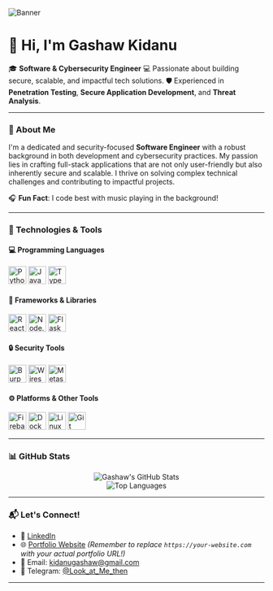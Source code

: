 <!--  ![Banner](https://user-images.githubusercontent.com/59097663/161393868-9d0d8cf2-9195-4c10-8bcc-56a43eaf1394.png) -->

![Banner](https://github.com/Gashaw512/asset/blob/main/gitbanner.png)

# 👋 Hi, I'm Gashaw Kidanu

🎓 **Software & Cybersecurity Engineer**
💻 Passionate about building secure, scalable, and impactful tech solutions.
🛡️ Experienced in **Penetration Testing**, **Secure Application Development**, and **Threat Analysis**.

---

### 🎯 About Me
I'm a dedicated and security-focused **Software Engineer** with a robust background in both development and cybersecurity practices. My passion lies in crafting full-stack applications that are not only user-friendly but also inherently secure and scalable. I thrive on solving complex technical challenges and contributing to impactful projects.

🎧 **Fun Fact**: I code best with music playing in the background!

---

### 🔧 Technologies & Tools

#### 💻 Programming Languages
<p>
  <img src="https://cdn.jsdelivr.net/gh/devicons/devicon/icons/python/python-original.svg" alt="Python" width="35" title="Python"/>
  <img src="https://cdn.jsdelivr.net/gh/devicons/devicon/icons/javascript/javascript-original.svg" alt="JavaScript" width="35" title="JavaScript"/>
  <img src="https://cdn.jsdelivr.net/gh/devicons/devicon/icons/typescript/typescript-original.svg" alt="TypeScript" width="35" title="TypeScript"/>
</p>

#### 🧱 Frameworks & Libraries
<p>
  <img src="https://www.vectorlogo.zone/logos/reactjs/reactjs-icon.svg" alt="React" width="35" title="React.js"/>
  <img src="https://cdn.jsdelivr.net/gh/devicons/devicon/icons/nodejs/nodejs-original.svg" alt="Node.js" width="35" title="Node.js"/>
  <img src="https://cdn.jsdelivr.net/gh/devicons/devicon/icons/flask/flask-original.svg" alt="Flask" width="35" title="Flask"/>
</p>

#### 🔒 Security Tools
<p>
  <img src="https://upload.wikimedia.org/wikipedia/commons/2/2f/Burp_Suite_Logo.svg" alt="Burp Suite" width="35" title="Burp Suite"/>
  <img src="https://www.vectorlogo.zone/logos/wireshark/wireshark-icon.svg" alt="Wireshark" width="35" title="Wireshark"/>
  <img src="https://www.vectorlogo.zone/logos/metasploit/metasploit-icon.svg" alt="Metasploit" width="35" title="Metasploit"/>
  </p>

#### ⚙️ Platforms & Other Tools
<p>
  <img src="https://www.vectorlogo.zone/logos/firebase/firebase-icon.svg" alt="Firebase" width="35" title="Firebase"/>
  <img src="https://cdn.jsdelivr.net/gh/devicons/devicon/icons/docker/docker-original.svg" alt="Docker" width="35" title="Docker"/>
  <img src="https://cdn.jsdelivr.net/gh/devicons/devicon/icons/linux/linux-original.svg" alt="Linux" width="35" title="Linux"/>
  <img src="https://cdn.jsdelivr.net/gh/devicons/devicon/icons/git/git-original.svg" alt="Git" width="35" title="Git"/>
</p>

---

### 📊 GitHub Stats
<p align="center">
  <img src="https://github-readme-stats.vercel.app/api?username=Gashaw512&show_icons=true&theme=tokyonight&hide_border=true&count_private=true" alt="Gashaw's GitHub Stats" />
  <br/>
  <img src="https://github-readme-stats.vercel.app/api/top-langs?username=Gashaw512&layout=compact&theme=tokyonight&hide_border=true" alt="Top Languages" />
</p>

---

### 📬 Let's Connect!
- 💼 [LinkedIn](https://www.linkedin.com/in/gashaw-kidanu-b52238233/)
- 🌐 [Portfolio Website](https://your-website.com) *(Remember to replace `https://your-website.com` with your actual portfolio URL!)*
- 📧 Email: [kidanugashaw@gmail.com](mailto:kidanugashaw@gmail.com)
- 💬 Telegram: [@Look_at_Me_then](https://t.me/Look_at_Me_then)

---

